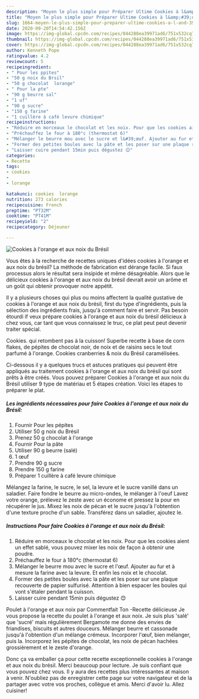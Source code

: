 ```yaml
---
description: "Moyen le plus simple pour Préparer Ultime Cookies à l&amp;#39;orange et aux noix du Brésil"
title: "Moyen le plus simple pour Préparer Ultime Cookies à l&amp;#39;orange et aux noix du Brésil"
slug: 1664-moyen-le-plus-simple-pour-preparer-ultime-cookies-a-l-and-39-orange-et-aux-noix-du-bresil
date: 2020-09-20T14:54:42.156Z
image: https://img-global.cpcdn.com/recipes/044288ea39971ad6/751x532cq70/cookies-a-lorange-et-aux-noix-du-bresil-photo-principale-de-la-recette.jpg
thumbnail: https://img-global.cpcdn.com/recipes/044288ea39971ad6/751x532cq70/cookies-a-lorange-et-aux-noix-du-bresil-photo-principale-de-la-recette.jpg
cover: https://img-global.cpcdn.com/recipes/044288ea39971ad6/751x532cq70/cookies-a-lorange-et-aux-noix-du-bresil-photo-principale-de-la-recette.jpg
author: Kenneth Pope
ratingvalue: 4.2
reviewcount: 5
recipeingredient:
- " Pour les ppites"
- "50 g noix du Brsil"
- "50 g chocolat  lorange"
- " Pour la pte"
- "90 g beurre sal"
- "1 uf"
- "90 g sucre"
- "150 g farine"
- "1 cuillère à café levure chimique"
recipeinstructions:
- "Réduire en morceaux le chocolat et les noix. Pour que les cookies aient un effet sablé, vous pouvez mixer les noix de façon à obtenir une poudre."
- "Préchauffez le four à 180°c (thermostat 6)"
- "Mélanger le beurre mou avec le sucre et l&#39;œuf. Ajouter au fur et à mesure la farine avec la levure. Et enfin les noix et le chocolat."
- "Former des petites boules avec la pâte et les poser sur une plaque recouverte de papier sulfurisé. Attention à bien espacer les boules qui vont s&#39;étaler pendant la cuisson."
- "Laisser cuire pendant 15min puis dégustez 😊"
categories:
- Recette
tags:
- cookies
- 
- lorange

katakunci: cookies  lorange 
nutrition: 273 calories
recipecuisine: French
preptime: "PT32M"
cooktime: "PT41M"
recipeyield: "2"
recipecategory: Déjeuner

---
```



![Cookies à l&#39;orange et aux noix du Brésil](https://img-global.cpcdn.com/recipes/044288ea39971ad6/751x532cq70/cookies-a-lorange-et-aux-noix-du-bresil-photo-principale-de-la-recette.jpg)

Vous êtes à la recherche de recettes uniques d'idées cookies à l&#39;orange et aux noix du brésil? La méthode de fabrication est dérange facile. Si faux processus alors le résultat sera insipide et même désagréable. Alors que le délicieux cookies à l&#39;orange et aux noix du brésil devrait avoir un arôme et un goût qui obtenir provoquer notre appétit.

Il y a plusieurs choses qui plus ou moins affectent la qualité gustative de cookies à l&#39;orange et aux noix du brésil, first du type d'ingrédients, puis la sélection des ingrédients frais, jusqu'à comment faire et servir. Pas besoin étourdi if veux prépare cookies à l&#39;orange et aux noix du brésil délicieux à chez vous, car tant que vous connaissez le truc, ce plat peut peut devenir traiter spécial.

Cookies. qui retombent pas à la cuisson! Superbe recette à base de corn flakes, de pépites de chocolat noir, de noix et de raisins secs le tout parfumé à l&#39;orange. Cookies cranberries &amp; noix du Brésil caramélisées.


Ci-dessous il y a quelques trucs et astuces pratiques qui peuvent être appliqués au traitement cookies à l&#39;orange et aux noix du brésil qui sont prêts à être créés. Vous pouvez préparer Cookies à l&#39;orange et aux noix du Brésil utiliser 9 type de matériau et 5 étapes création. Voici les étapes to préparer le plat.

<!--inarticleads1-->

##### Les ingrédients nécessaires pour faire Cookies à l&#39;orange et aux noix du Brésil:

1. Fournir  Pour les pépites
1. Utiliser 50 g noix du Brésil
1. Prenez 50 g chocolat à l&#39;orange
1. Fournir  Pour la pâte
1. Utiliser 90 g beurre (salé)
1.  1 œuf
1. Prendre 90 g sucre
1. Prendre 150 g farine
1. Préparer 1 cuillère à café levure chimique


Mélangez la farine, le sucre, le sel, la levure et le sucre vanillé dans un saladier. Faire fondre le beurre au micro-ondes, le mélanger à l&#39;oeuf Lavez votre orange, prélevez le zeste avec un économe et pressez la pour en récupérer le jus. Mixez les noix de pécan et le sucre jusqu&#39;à l&#39;obtention d&#39;une texture proche d&#39;un sable. Transférez dans un saladier, ajoutez le. 

<!--inarticleads2-->

##### Instructions Pour faire Cookies à l&#39;orange et aux noix du Brésil:

1. Réduire en morceaux le chocolat et les noix. Pour que les cookies aient un effet sablé, vous pouvez mixer les noix de façon à obtenir une poudre.
1. Préchauffez le four à 180°c (thermostat 6)
1. Mélanger le beurre mou avec le sucre et l&#39;œuf. Ajouter au fur et à mesure la farine avec la levure. Et enfin les noix et le chocolat.
1. Former des petites boules avec la pâte et les poser sur une plaque recouverte de papier sulfurisé. Attention à bien espacer les boules qui vont s&#39;étaler pendant la cuisson.
1. Laisser cuire pendant 15min puis dégustez 😊


Poulet à l&#39;orange et aux noix par Commentfait Ton -Recette délicieuse Je vous propose la recette du poulet à l&#39;orange et aux noix. Je suis plus &#39;salé&#39; que &#39;sucré&#39; mais régulièrement Bergamote me donne des envies de friandises, biscuits et autres douceurs. Mélanger beurre et cassonade jusqu&#39;à l&#39;obtention d&#39;un mélange crémeux. Incorporer l&#39;œuf, bien mélanger, puis la. Incorporez les pépites de chocolat, les noix de pécan hachées grossièrement et le zeste d&#39;orange. 


Donc ça va emballer ça pour cette recette exceptionnelle cookies à l&#39;orange et aux noix du brésil. Merci beaucoup pour lecture. Je suis confiant que vous pouvez chez vous. Il y aura des recettes plus  intéressantes at maison à venir. N'oubliez pas de enregistrer cette page sur votre navigateur et de la partager avec votre vos proches, collègue et amis. Merci d'avoir lu. Allez cuisiner!
